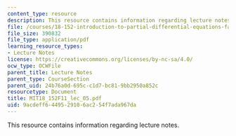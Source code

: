 ```yaml
---
content_type: resource
description: This resource contains information regarding lecture notes.
file: /courses/18-152-introduction-to-partial-differential-equations-fall-2011/9acdeff6449529106ac254f7ada967da_MIT18_152F11_lec_05.pdf
file_size: 390832
file_type: application/pdf
learning_resource_types:
- Lecture Notes
license: https://creativecommons.org/licenses/by-nc-sa/4.0/
ocw_type: OCWFile
parent_title: Lecture Notes
parent_type: CourseSection
parent_uid: 24b76a0d-695c-c1d7-bc81-9bb2950a852c
resourcetype: Document
title: MIT18_152F11_lec_05.pdf
uid: 9acdeff6-4495-2910-6ac2-54f7ada967da
---
```

This resource contains information regarding lecture notes.